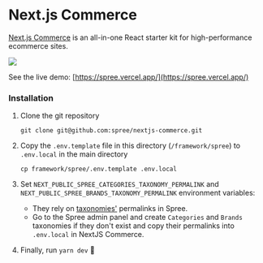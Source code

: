 # Next.js Commerce

[Next.js Commerce](https://nextjs.org/commerce) is an all-in-one React starter kit for high-performance ecommerce sites.

![](../.gitbook/assets/screenshot-2021-09-14-at-22.45.58.png)

See the live demo: [https://spree.vercel.app/](https://spree.vercel.app/)

### Installation

1. Clone the git repository

   ```text
   git clone git@github.com:spree/nextjs-commerce.git
   ```

2. Copy the `.env.template` file in this directory \(`/framework/spree`\) to `.env.local` in the main directory

   ```text
   cp framework/spree/.env.template .env.local
   ```

3. Set `NEXT_PUBLIC_SPREE_CATEGORIES_TAXONOMY_PERMALINK` and `NEXT_PUBLIC_SPREE_BRANDS_TAXONOMY_PERMALINK` environment variables:
   * They rely on [taxonomies'](https://dev-docs.spreecommerce.org/internals/products#taxons-and-taxonomies) permalinks in Spree.
   * Go to the Spree admin panel and create `Categories` and `Brands` taxonomies if they don't exist and copy their permalinks into `.env.local` in NextJS Commerce.
4. Finally, run `yarn dev` 🎉

